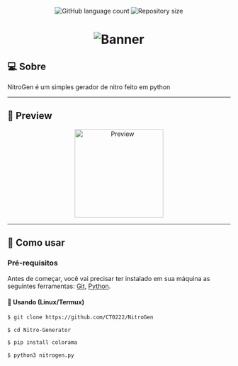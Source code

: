 
<p align="center">
  <img alt="GitHub language count" src="https://img.shields.io/github/languages/count/CT0222/NitroGen?color=%2304D361">

  <img alt="Repository size" src="https://img.shields.io/github/repo-size/CT0222/NitroGen">
  
 
</p>
<h1 align="center">
    <img alt="Banner" title="Banner" src="https://i.ibb.co/DVtgHPL/Banner.jpg" />
</h1>

## 💻 Sobre

NitroGen é um simples gerador de nitro feito em python

---

## 🎨 Preview

<p align="center">
  <img alt="Preview" title="Preview" src="https://i.ibb.co/Zh07cx8/Preview.png" width="200px">
</p>

---

## 🚀 Como usar

### Pré-requisitos

Antes de começar, você vai precisar ter instalado em sua máquina as seguintes ferramentas:
[Git](https://git-scm.com), [Python](https://python.org). 

#### 🎲 Usando (Linux/Termux)

```bash
$ git clone https://github.com/CT0222/NitroGen

$ cd Nitro-Generator

$ pip install colorama

$ python3 nitrogen.py
```
